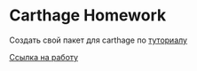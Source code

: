 # Carthage Homework

Создать свой пакет для carthage по [туториалу](https://github.com/Carthage/Carthage#supporting-carthage-for-your-framework)  

[Ссылка на работу](https://github.com/Lemonbrush/SberSchool/blob/master/Homework/Projects/Carthage)